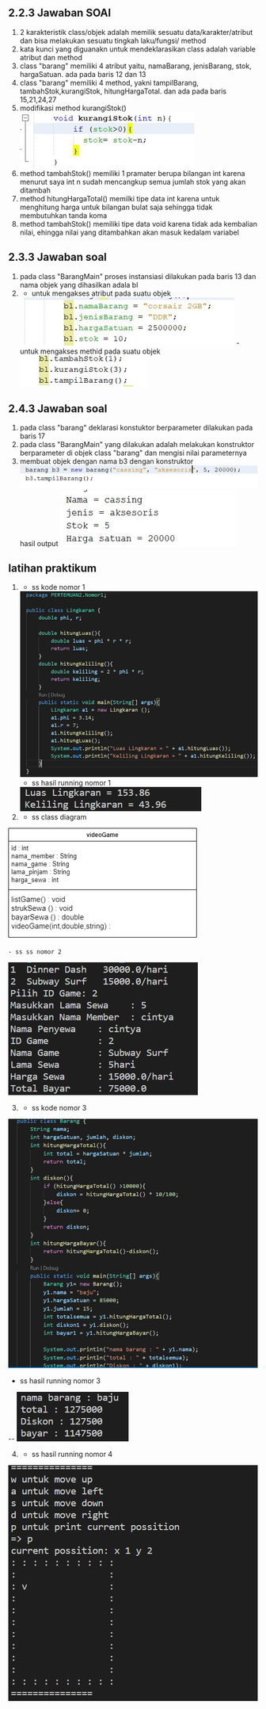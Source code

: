 ## 2.2.3 Jawaban SOAl
1. 2 karakteristik class/objek adalah memilik sesuatu data/karakter/atribut dan bisa melakukan sesuatu tingkah laku/fungsi/ method
2. kata kunci yang diguanakn untuk mendeklarasikan class adalah variable atribut dan method
3. class "barang" memiliki 4 atribut yaitu, namaBarang, jenisBarang, stok, hargaSatuan. ada pada baris 12 dan 13
4. class "barang" memiliki 4 method, yakni tampilBarang, tambahStok,kurangiStok, hitungHargaTotal. dan ada pada baris 15,21,24,27
5.  modifikasi method kurangiStok()
    <img src= "./nomor5.JPG"> 
6. method tambahStok() memiliki 1 pramater berupa bilangan int karena menurut saya int n sudah mencangkup semua jumlah stok yang akan ditambah
7. method hitungHargaTotal() memilki tipe data int karena untuk menghitung harga untuk bilangan bulat saja sehingga tidak membutuhkan tanda koma
8. method tambahStok() memiliki tipe data void karena tidak ada kembalian nilai, ehingga nilai yang ditambahkan akan masuk kedalam variabel 

## 2.3.3 Jawaban soal 
1. pada class "BarangMain" proses instansiasi dilakukan pada baris 13 dan nama objek yang dihasilkan adala bl
2. - untuk mengakses atribut pada suatu objek 
    <img src = "./nomor3-1_3.JPG">
    - untuk mengakses methid pada suatu objek
    <img src = "./nomor3-2_3.JPG" >

## 2.4.3 Jawaban soal
1. pada class "barang" deklarasi konstuktor berparameter dilakukan pada baris 17
2. pada class "BarangMain" yang dilakukan adalah melakukan konstruktor berparameter di objek class "barang" dan mengisi nilai parameternya
3. membuat objek dengan nama b3 dengan  konstruktor
    <img src= "./nomor3-1_4.JPG">
    hasil output 
    <img src= "./nomor3-2_4.JPG">

## latihan praktikum
1. -  ss kode nomor 1 
    <img src= "./lingkaran1.JPG">

    - ss hasil running nomor 1
    <img src= "./lingkaran2.JPG">

2. - ss class diagram 
<img src= "./classdiagram.JPG" >

    - ss ss nomor 2
<img src= "./videoGame.JPG" >

3. - ss kode nomor 3

<img src= "./barang2.JPG" >

- ss hasil running nomor 3

-- 
<img src= "./barang1.JPG" >

4. - ss hasil running nomor 4
<img src= "./pacman.JPG" >
